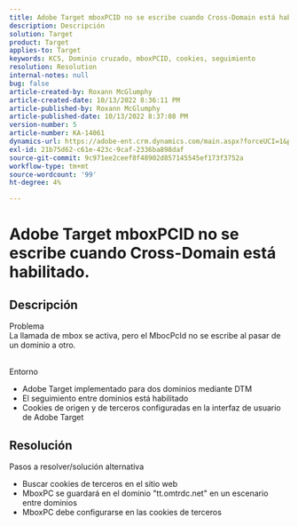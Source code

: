 ```yaml
---
title: Adobe Target mboxPCID no se escribe cuando Cross-Domain está habilitado.
description: Descripción
solution: Target
product: Target
applies-to: Target
keywords: KCS, Dominio cruzado, mboxPCID, cookies, seguimiento
resolution: Resolution
internal-notes: null
bug: false
article-created-by: Roxann McGlumphy
article-created-date: 10/13/2022 8:36:11 PM
article-published-by: Roxann McGlumphy
article-published-date: 10/13/2022 8:37:08 PM
version-number: 5
article-number: KA-14061
dynamics-url: https://adobe-ent.crm.dynamics.com/main.aspx?forceUCI=1&pagetype=entityrecord&etn=knowledgearticle&id=3513a2ab-364b-ed11-bba1-000d3a3064b8
exl-id: 21b75d62-c61e-423c-9caf-2336ba898daf
source-git-commit: 9c971ee2ceef8f48902d857145545ef173f3752a
workflow-type: tm+mt
source-wordcount: '99'
ht-degree: 4%

---
```


# Adobe Target mboxPCID no se escribe cuando Cross-Domain está habilitado.

## Descripción

Problema<br>
La llamada de mbox se activa, pero el MbocPcId no se escribe al pasar de un dominio a otro.


<br>Entorno<br>
- Adobe Target implementado para dos dominios mediante DTM
- El seguimiento entre dominios está habilitado
- Cookies de origen y de terceros configuradas en la interfaz de usuario de Adobe Target



## Resolución

Pasos a resolver/solución alternativa
- Buscar cookies de terceros en el sitio web
- MboxPC se guardará en el dominio &quot;tt.omtrdc.net&quot; en un escenario entre dominios
- MboxPC debe configurarse en las cookies de terceros
